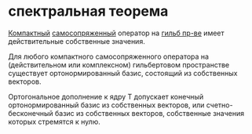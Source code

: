# спектральная теорема
[Компактный](%D0%BA%D0%BE%D0%BC%D0%BF%D0%B0%D0%BA%D1%82%D0%BD%D1%8B%D0%B9%20%D0%BE%D0%BF%D0%B5%D1%80%D0%B0%D1%82%D0%BE%D1%80) [самосопряженный](../../%D1%81%D0%B5%D0%BF%D0%B0%D1%80%D0%B0%D0%B1%D0%B5%D0%BB%D1%8C%D0%BD%D0%BE%D0%B5%20%D0%BF%D1%80%D0%BE%D1%81%D1%82%D1%80%D0%B0%D0%BD%D1%81%D1%82%D0%B2%D0%BE/%D0%BF%D1%80%D0%B8%D0%BD%D1%86%D0%B8%D0%BF%20%D0%BD%D0%B5%D0%BE%D0%BF%D1%80%D0%B5%D0%B4%D0%B5%D0%BB%D0%B5%D0%BD%D0%BD%D0%BE%D1%81%D1%82%D0%B8%2C%20%D0%B2%D0%B7%D0%B3%D0%BB%D1%8F%D0%B4%20%D0%BD%D0%B5%20%D0%B8%D0%B7%20%D1%84%D0%B8%D0%B7%D0%B8%D0%BA%D0%B8/%D0%B2%D0%B8%D0%B4%D1%8B%20%D0%BE%D0%BF%D0%B5%D1%80%D0%B0%D1%82%D0%BE%D1%80%D0%BE%D0%B2.md) оператор на [гильб пр-ве](%D0%B3%D0%B8%D0%BB%D1%8C%D0%B1%D0%B5%D1%80%D1%82%D0%BE%D0%B2%D0%BE%20%D0%BF%D1%80%D0%BE%D1%81%D1%82%D1%80%D0%B0%D0%BD%D1%81%D1%82%D0%B2%D0%BE) имеет действительные собственные значения.

Для любого компактного самосопряженного оператора на (действительном или комплексном) гильбертовом пространстве существует ортонормированный базис, состоящий из собственных векторов.

Ортогональное дополнение к ядру T допускает конечный ортонормированный базис из собственных векторов, или счетно-бесконечный базис из собственных векторов, собственные значения которых стремятся к нулю.